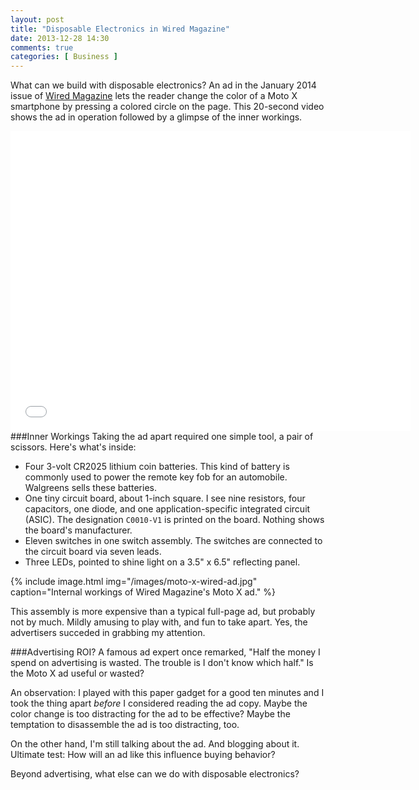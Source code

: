 ```yaml
---
layout: post
title: "Disposable Electronics in Wired Magazine"
date: 2013-12-28 14:30
comments: true
categories: [ Business ]
---
```

What can we build with disposable electronics? An ad in the January 2014 issue of [Wired Magazine](http://wired.com) lets the reader change the color of a Moto X smartphone by pressing a colored circle on the page. This 20-second video shows the ad in operation followed by a glimpse of the inner workings. 

<center><iframe width="640" height="480" src="//www.youtube.com/embed/MkphhEu44sA?rel=0" frameborder="0" allowfullscreen></iframe></center>
<!--more-->
###Inner Workings
Taking the ad apart required one simple tool, a pair of scissors. Here's what's inside:

* Four 3-volt CR2025 lithium coin batteries. This kind of battery is commonly used to power the remote key fob for an automobile. Walgreens sells these batteries.
* One tiny circuit board, about 1-inch square. I see nine resistors, four capacitors, one diode, and one application-specific integrated circuit (ASIC). The designation `C0010-V1` is printed on the board. Nothing shows the board's manufacturer.
* Eleven switches in one switch assembly. The switches are connected to the circuit board via seven leads.
* Three LEDs, pointed to shine light on a 3.5" x 6.5" reflecting panel.

{% include image.html img="/images/moto-x-wired-ad.jpg" caption="Internal workings of Wired Magazine's Moto X ad." %}
 
This assembly is more expensive than a typical full-page ad, but probably not by much. Mildly amusing to play with, and fun to take apart. Yes, the advertisers succeded in grabbing my attention.

###Advertising ROI?
A famous ad expert once remarked, "Half the money I spend on advertising is wasted. The trouble is I don't know which half." Is the Moto X ad useful or wasted?

An observation: I played with this paper gadget for a good ten minutes and I took the thing apart _before_ I considered reading the ad copy. Maybe the color change is too distracting for the ad to be effective? Maybe the temptation to disassemble the ad is too distracting, too.

On the other hand, I'm still talking about the ad. And blogging about it. Ultimate test: How will an ad like this influence buying behavior?

Beyond advertising, what else can we do with disposable electronics?

